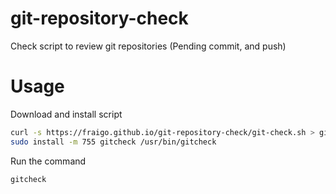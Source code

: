 # git-repository-check
Check script to review git repositories (Pending commit, and push)

# Usage

Download and install script

```bash
curl -s https://fraigo.github.io/git-repository-check/git-check.sh > gitcheck
sudo install -m 755 gitcheck /usr/bin/gitcheck
```

Run the command

```bash
gitcheck
```


